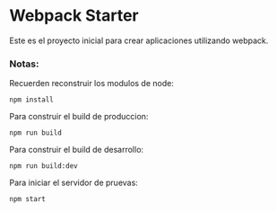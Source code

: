 # Webpack Starter

Este es el proyecto inicial para crear aplicaciones utilizando webpack.

### Notas:
Recuerden reconstruir los modulos de node:
```
npm install
```
Para construir el build de produccion:
```
npm run build
```
Para construir el build de desarrollo:
```
npm run build:dev
```
Para iniciar el servidor de pruevas:
```
npm start
```